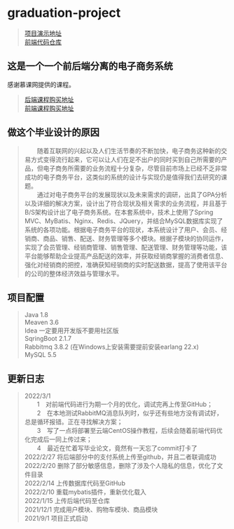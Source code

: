 # graduation-project
  
> [项目演示地址](http://zxygary.com)  
> [前端代码仓库](https://github.com/zxygary/graduation-front)

## 这是一个一个前后端分离的电子商务系统

感谢慕课网提供的课程。
> [后端课程购买地址](https://coding.imooc.com/class/392.html")  
> [前端课程购买地址](https://coding.imooc.com/class/397.html")

## 做这个毕业设计的原因

>&emsp;&emsp;随着互联网的兴起以及人们生活节奏的不断加快，电子商务这种新的交易方式变得流行起来，它可以让人们在足不出户的同时买到自己所需要的产品，但电子商务所需要的业务流程十分复杂，尽管目前市场上已经不乏非常成功的电子商务平台，这类似的系统的设计与实现仍是值得我们去研究的课题。  
>&emsp;&emsp;通过对电子商务平台的发展现状以及未来需求的调研，出具了GPA分析以及详细的解决方案，设计出了符合现状及相关需求的业务流程，并且基于B/S架构设计出了电子商务系统。在本套系统中，技术上使用了Spring MVC、MyBatis、Nginx、Redis、JQuery，并结合MySQL数据库实现了系统的各项功能。根据电子商务平台的现状，本系统设计了用户、会员、经销商、商品、销售、配送、财务管理等多个模块。根据子模块的协同运作，实现了会员管理、经销商管理、销售管理、配送管理、财务管理等功能，该平台能够帮助企业提高产品配送的效率，并获取经销商掌握的消费者信息、强化对经销商的把控，准确获知经销商的实时配送数据，提高了使用该平台的公司的整体经济效益与管理水平。

## 项目配置
> Java 1.8  
> Meaven 3.6  
> Idea 一定要用开发版不要用社区版  
> SqringBoot 2.1.7  
> Rabbitmq 3.8.2 (在Windows上安装需要提前安装earlang 22.x)  
> MySQL 5.5

## 更新日志  
>2022/3/1<br> &emsp;&emsp;1&emsp;对前端代码进行为期一个月的优化，调试完再上传至GitHub；  
          &emsp;&emsp;2&emsp;在本地测试RabbitMQ消息队列时，似乎还有些地方没有调试好，总是循环报错。正在寻找解决方案；  
          &emsp;&emsp;3&emsp;写了一点将部署至云端CentOS操作教程，后续会随着前端代码优化完成后一同上传过来；  
          &emsp;&emsp;4&emsp;最近在忙着写毕业论文，竟然有一天忘了commit打卡了  
>2022/2/27 将后端部分中的支付系统上传至github，并且二者联调成功  
>2022/2/20 删除了部分敏感信息，删除了涉及个人隐私的信息，优化了文件目录  
>2022/2/14 上传数据库代码至GitHub  
>2022/2/10 重载mybatis插件，重新优化载入  
>2022/1/15 上传后端代码至仓库  
>2021/12/1 完成用户模块、购物车模块、商品模块  
>2021/9/1 项目正式启动
